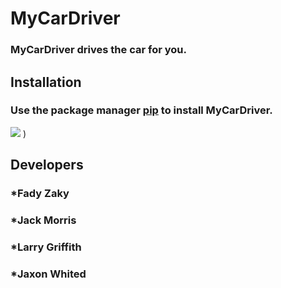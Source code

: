 # **MyCarDriver**
### MyCarDriver drives the car for you.
## **Installation**
### Use the package manager [pip](https://pypi.org/project/pip/) to install MyCarDriver.
![](https://github.com/0ddAuto00/markdown-test/assets/112899312/1e072d32-7c7d-41fd-ad5c-72616733773e)
)
## **Developers**
### *Fady Zaky
### *Jack Morris
### *Larry Griffith
### *Jaxon Whited
